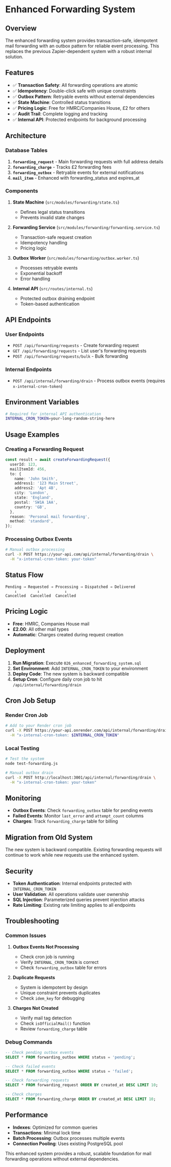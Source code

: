 # Enhanced Forwarding System

## Overview

The enhanced forwarding system provides transaction-safe, idempotent mail forwarding with an outbox pattern for reliable event processing. This replaces the previous Zapier-dependent system with a robust internal solution.

## Features

- ✅ **Transaction Safety**: All forwarding operations are atomic
- ✅ **Idempotency**: Double-click safe with unique constraints
- ✅ **Outbox Pattern**: Retryable events without external dependencies
- ✅ **State Machine**: Controlled status transitions
- ✅ **Pricing Logic**: Free for HMRC/Companies House, £2 for others
- ✅ **Audit Trail**: Complete logging and tracking
- ✅ **Internal API**: Protected endpoints for background processing

## Architecture

### Database Tables

1. **`forwarding_request`** - Main forwarding requests with full address details
2. **`forwarding_charge`** - Tracks £2 forwarding fees
3. **`forwarding_outbox`** - Retryable events for external notifications
4. **`mail_item`** - Enhanced with forwarding_status and expires_at

### Components

1. **State Machine** (`src/modules/forwarding/state.ts`)
   - Defines legal status transitions
   - Prevents invalid state changes

2. **Forwarding Service** (`src/modules/forwarding/forwarding.service.ts`)
   - Transaction-safe request creation
   - Idempotency handling
   - Pricing logic

3. **Outbox Worker** (`src/modules/forwarding/outbox.worker.ts`)
   - Processes retryable events
   - Exponential backoff
   - Error handling

4. **Internal API** (`src/routes/internal.ts`)
   - Protected outbox draining endpoint
   - Token-based authentication

## API Endpoints

### User Endpoints

- `POST /api/forwarding/requests` - Create forwarding request
- `GET /api/forwarding/requests` - List user's forwarding requests
- `POST /api/forwarding/requests/bulk` - Bulk forwarding

### Internal Endpoints

- `POST /api/internal/forwarding/drain` - Process outbox events (requires `x-internal-cron-token`)

## Environment Variables

```bash
# Required for internal API authentication
INTERNAL_CRON_TOKEN=your-long-random-string-here
```

## Usage Examples

### Creating a Forwarding Request

```typescript
const result = await createForwardingRequest({
  userId: 123,
  mailItemId: 456,
  to: {
    name: 'John Smith',
    address1: '123 Main Street',
    address2: 'Apt 4B',
    city: 'London',
    state: 'England',
    postal: 'SW1A 1AA',
    country: 'GB',
  },
  reason: 'Personal mail forwarding',
  method: 'standard',
});
```

### Processing Outbox Events

```bash
# Manual outbox processing
curl -X POST https://your-api.com/api/internal/forwarding/drain \
  -H "x-internal-cron-token: your-token"
```

## Status Flow

```
Pending → Requested → Processing → Dispatched → Delivered
    ↓         ↓           ↓
Cancelled  Cancelled  Cancelled
```

## Pricing Logic

- **Free**: HMRC, Companies House mail
- **£2.00**: All other mail types
- **Automatic**: Charges created during request creation

## Deployment

1. **Run Migration**: Execute `026_enhanced_forwarding_system.sql`
2. **Set Environment**: Add `INTERNAL_CRON_TOKEN` to your environment
3. **Deploy Code**: The new system is backward compatible
4. **Setup Cron**: Configure daily cron job to hit `/api/internal/forwarding/drain`

## Cron Job Setup

### Render Cron Job

```bash
# Add to your Render cron job
curl -X POST https://your-api.onrender.com/api/internal/forwarding/drain \
  -H "x-internal-cron-token: $INTERNAL_CRON_TOKEN"
```

### Local Testing

```bash
# Test the system
node test-forwarding.js

# Manual outbox drain
curl -X POST http://localhost:3001/api/internal/forwarding/drain \
  -H "x-internal-cron-token: your-token"
```

## Monitoring

- **Outbox Events**: Check `forwarding_outbox` table for pending events
- **Failed Events**: Monitor `last_error` and `attempt_count` columns
- **Charges**: Track `forwarding_charge` table for billing

## Migration from Old System

The new system is backward compatible. Existing forwarding requests will continue to work while new requests use the enhanced system.

## Security

- **Token Authentication**: Internal endpoints protected with `INTERNAL_CRON_TOKEN`
- **User Validation**: All operations validate user ownership
- **SQL Injection**: Parameterized queries prevent injection attacks
- **Rate Limiting**: Existing rate limiting applies to all endpoints

## Troubleshooting

### Common Issues

1. **Outbox Events Not Processing**
   - Check cron job is running
   - Verify `INTERNAL_CRON_TOKEN` is correct
   - Check `forwarding_outbox` table for errors

2. **Duplicate Requests**
   - System is idempotent by design
   - Unique constraint prevents duplicates
   - Check `idem_key` for debugging

3. **Charges Not Created**
   - Verify mail tag detection
   - Check `isOfficialMail()` function
   - Review `forwarding_charge` table

### Debug Commands

```sql
-- Check pending outbox events
SELECT * FROM forwarding_outbox WHERE status = 'pending';

-- Check failed events
SELECT * FROM forwarding_outbox WHERE status = 'failed';

-- Check forwarding requests
SELECT * FROM forwarding_request ORDER BY created_at DESC LIMIT 10;

-- Check charges
SELECT * FROM forwarding_charge ORDER BY created_at DESC LIMIT 10;
```

## Performance

- **Indexes**: Optimized for common queries
- **Transactions**: Minimal lock time
- **Batch Processing**: Outbox processes multiple events
- **Connection Pooling**: Uses existing PostgreSQL pool

This enhanced system provides a robust, scalable foundation for mail forwarding operations without external dependencies.
